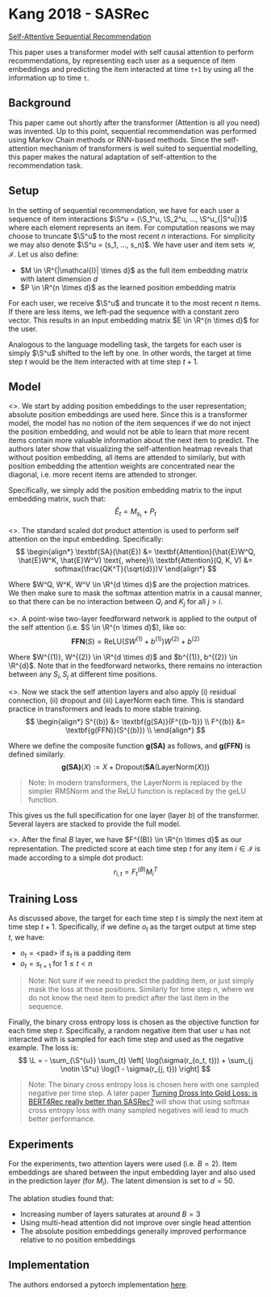 # Kang 2018 - SASRec

[Self-Attentive Sequential Recommendation](https://arxiv.org/abs/1808.09781)

This paper uses a transformer model with self causal attention to perform recommendations, by representing each user as a sequence of item embeddings and predicting the item interacted at time `t+1` by using all the information up to time `t`. 

## Background

This paper came out shortly after the transformer (Attention is all you need) was invented. Up to this point, sequential recommendation was performed using Markov Chain methods or RNN-based methods. Since the self-attention mechanism of transformers is well suited to sequential modelling, this paper makes the natural adaptation of self-attention to the recommendation task. 

## Setup

In the setting of sequential recommendation, we have for each user a sequence of item interactions $\S^u = (\S_1^u, \S_2^u, ..., \S^u_{|S^u|})$ where each element represents an item. For computation reasons we may choose to truncate $\S^u$ to the most recent $n$ interactions. For simplicity we may also denote $\S^u = (s_1, ..., s_n)$. We have user and item sets $\mathcal{U}, \mathcal{I}$. Let us also define:
- $M \in \R^{|\mathcal{I}| \times d}$ as the full item embedding matrix with latent dimension $d$
- $P \in \R^{n \times d}$ as the learned position embedding matrix

For each user, we receive $\S^u$ and truncate it to the most recent $n$ items. If there are less items, we left-pad the sequence with a constant zero vector. This results in an input embedding matrix $E \in \R^{n \times d}$ for the user. 

Analogous to the language modelling task, the targets for each user is simply $\S^u$ shifted to the left by one. In other words, the target at time step $t$ would be the item interacted with at time step $t+1$. 

## Model

<<Position Embeddings>>. We start by adding position embeddings to the user representation; absolute position embeddings are used here. Since this is a transformer model, the model has no notion of the item sequences if we do not inject the position embedding, and would not be able to learn that more recent items contain more valuable information about the next item to predict. The authors later show that visualizing the self-attention heatmap reveals that without position embedding, all items are attended to similarly, but with position embedding the attention weights are concentrated near the diagonal, i.e. more recent items are attended to stronger.

Specifically, we simply add the position embedding matrix to the input embedding matrix, such that:
$$
    \hat{E}_t = M_{s_t} + P_t
$$

<<Self attention>>. The standard scaled dot product attention is used to perform self attention on the input embedding. Specifically:
$$
\begin{align*}
    \textbf{SA}(\hat{E}) &= \textbf{Attention}(\hat{E}W^Q, \hat{E}W^K, \hat{E}W^V) \text{, where}\\
    \textbf{Attention}(Q, K, V) &= softmax(\frac{QK^T}{\sqrt{d}})V
\end{align*}
$$

Where $W^Q, W^K, W^V \in \R^{d \times d}$ are the projection matrices. We then make sure to mask the softmax attention matrix in a causal manner, so that there can be no interaction between $Q_i$ and $K_j$ for all $j > i$.

<<Feedforward network>>. A point-wise two-layer feedforward network is applied to the output of the self attention (i.e. $S \in \R^{n \times d}$), like so:
$$
    \textbf{FFN}(S) = \text{ReLU}(SW^{(1)} + b^{(1)})W^{(2)} + b^{(2)}
$$

Where $W^{(1)}, W^{(2)} \in \R^{d \times d}$ and $b^{(1)}, b^{(2)} \in \R^{d}$. Note that in the feedforward networks, there remains no interaction between any $S_i, S_j$ at different time positions.

<<Stacking self attention layers>>. Now we stack the self attention layers and also apply (i) residual connection, (ii) dropout and (iii) LayerNorm each time. This is standard practice in transformers and leads to more stable training. 
$$
\begin{align*}
    S^{(b)} &= \textbf{g(SA)}(F^{(b-1)}) \\
    F^{(b)} &= \textbf{g(FFN)}(S^{(b)}) \\
\end{align*}
$$

Where we define the composite function $\textbf{g(SA)}$ as follows, and $\textbf{g(FFN)}$ is defined similarly. 
$$
    \textbf{g(SA)}(X) := X + \text{Dropout}(\textbf{SA}(\text{LayerNorm}(X)))
$$
> Note: In modern transformers, the $\text{LayerNorm}$ is replaced by the simpler $\text{RMSNorm}$ and the $\text{ReLU}$ function is replaced by the $\text{geLU}$ function.

This gives us the full specification for one layer (layer $b$) of the transformer. Several layers are stacked to provide the full model. 

<<Prediction>>. After the final $B$ layer, we have $F^{(B)} \in \R^{n \times d}$ as our representation. The predicted score at each time step $t$ for any item $i \in \mathcal{I}$ is made according to a simple dot product:
$$
    r_{i, t} = F^{(B)}_t M_i^T
$$

## Training Loss

As discussed above, the target for each time step $t$ is simply the next item at time step $t+1$. Specifically, if we define $o_t$ as the target output at time step $t$, we have:
- $o_t = \text{<pad>}$ if $s_t$ is a padding item
- $o_t = s_{t+1}$ for $1 \leq t < n$

> Note: Not sure if we need to predict the padding item, or just simply mask the loss at those positions. Similarly for time step $n$, where we do not know the next item to predict after the last item in the sequence.

Finally, the binary cross entropy loss is chosen as the objective function for each time step $t$. Specifically, a random negative item that user $u$ has not interacted with is sampled for each time step and used as the negative example. The loss is:
$$
    \L = - \sum_{\S^{u}} \sum_{t} \left[ 
        \log(\sigma(r_{o_t, t})) + \sum_{j \notin \S^u} \log(1 - \sigma(r_{j, t}))
    \right]
$$

> Note: The binary cross entropy loss is chosen here with one sampled negative per time step. A later paper [Turning Dross Into Gold Loss: is BERT4Rec really better than SASRec?](https://arxiv.org/abs/2309.07602) will show that using softmax cross entropy loss with many sampled negatives will lead to much better performance.

## Experiments

For the experiments, two attention layers were used (i.e. $B=2$). Item embeddings are shared between the input embedding layer and also used in the prediction layer (for $M_i$). The latent dimension is set to $d=50$.

The ablation studies found that:
- Increasing number of layers saturates at around $B=3$
- Using multi-head attention did not improve over single head attention
- The absolute position embeddings generally improved performance relative to no position embeddings

## Implementation

The authors endorsed a pytorch implementation [here](https://github.com/pmixer/SASRec.pytorch/blob/main/python/model.py).

